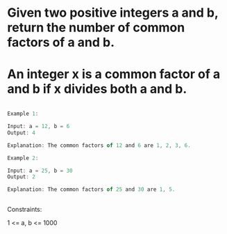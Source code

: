 # Given two positive integers a and b, return the number of common factors of a and b.

# An integer x is a common factor of a and b if x divides both a and b.

 ```js

Example 1:

Input: a = 12, b = 6
Output: 4

Explanation: The common factors of 12 and 6 are 1, 2, 3, 6.

```
```js
Example 2:

Input: a = 25, b = 30
Output: 2

Explanation: The common factors of 25 and 30 are 1, 5.
 
```
Constraints:

1 <= a, b <= 1000
